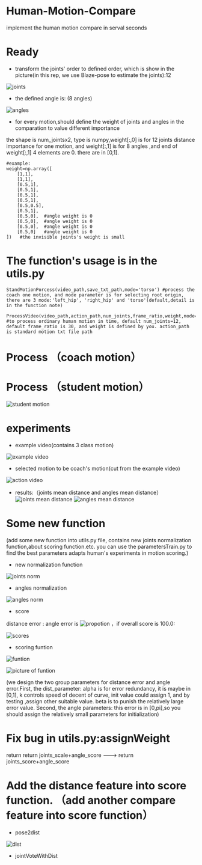 #  Human-Motion-Compare
implement the  human motion compare in serval seconds

# Ready
- transform the joints' order to defined order, which is show in the picture(in this rep, we use Blaze-pose to estimate the joints):12

![joints](./images/joints.png)
- the defined angle is: (8 angles)

![angles](./images/angles_show.png)

- for every motion,should define the weight of joints and angles in the comparation to value different importance

the shape is num_jointsx2, type is numpy,weight[:,0] is for 12 joints distance importance for one motion, and weight[:,1] is for 8 angles ,and end of weight[:,1] 4 elements are 0.  there are in [0,1].

```
#example:
weight=np.array([
    [1,1],
    [1,1],
    [0.5,1],
    [0.5,1],
    [0.5,1],
    [0.5,1],
    [0.5,0.5],
    [0.5,1],
    [0.5,0],  #angle weight is 0
    [0.5,0],  #angle weight is 0
    [0.5,0],  #angle weight is 0
    [0.5,0]   #angle weight is 0
])   #the invisible joints's weight is small

```

# The function's usage is in the utils.py
```
StandMotionPorcess(video_path,save_txt_path,mode='torso') #process the coach one motion, and mode parameter is for selecting root origin, there are 3 mode:'left_hip', 'right_hip' and 'torso'(default,detail is in the function note)

ProcessVideo(video_path,action_path,num_joints,frame_ratio,weight,mode='torso') #to process ordinary human motion in time, default num_joints=12, default frame_ratio is 30, and weight is defined by you. action_path is standard motion txt file path
```

# Process （coach motion）

# Process （student motion）

![student motion](./images/student.png)


# experiments

- example video(contains 3 class motion)

![example video](./images/1021.jpg)  

- selected motion to be coach's motion(cut from the example video)

![action video](./images/exercise_pose.gif)  

- results:（joints mean distance and angles mean distance）
![joints mean distance](./images/joints_dist.png)  ![angles mean distance](./images/angles_dist.png)  

# Some new function
(add some new function into utils.py file, contains new joints normalization function,about scoring function.etc.
you can use the parametersTrain.py to find the best parameters adapts human's experiments in motion scoring.)

- new normalization function

![joints norm](./images/jointsnorm.png)

- angles normalization

![angles norm](./images/anglenorm.png)

- score

distance error : angle error is ![propotion](./images/propotion.png) ，if overall score is 100.0:

![scores](./images/scores.png)

- scoring funtion

![funtion](./images/function_score.png)

![picture of funtion ](./images/picture_function.png)

(we design the two group parameters for distance error and angle error.First, the dist_parameter: alpha is for error redundancy, it is maybe in [0,1],
k controls speed of decent of curve, init value could assign 1, and by testing ,assign other suitable value. beta is to punish the relatively large error value.
Second, the angle parameters: this error is in [0,pi],so you should assign the relatively small parameters for initialization)

# Fix bug in utils.py:assignWeight

return return joints_scale+angle_score ---> return joints_score+angle_score

# Add the distance feature into score function. （add another compare feature into score function）

- pose2dist

![dist](./images/dist.png)
- jointVoteWithDist



